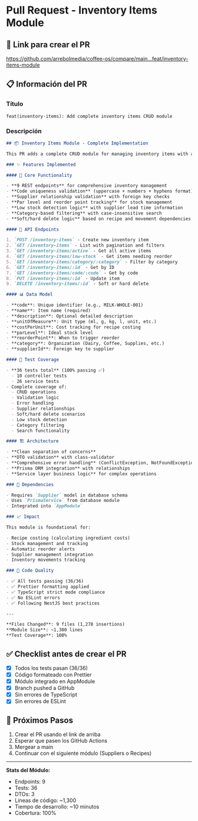 # Pull Request - Inventory Items Module

## 🔗 Link para crear el PR

https://github.com/arrebolmedia/coffee-os/compare/main...feat/inventory-items-module

## 📋 Información del PR

### Título

```
feat(inventory-items): Add complete inventory items CRUD module
```

### Descripción

```markdown
## 📦 Inventory Items Module - Complete Implementation

This PR adds a complete CRUD module for managing inventory items with advanced stock management features.

### ✨ Features Implemented

#### 🎯 Core Functionality

- **9 REST endpoints** for comprehensive inventory management
- **Code uniqueness validation** (uppercase + numbers + hyphens format)
- **Supplier relationship validation** with foreign key checks
- **Par level and reorder point tracking** for stock management
- **Low stock detection logic** with supplier lead time information
- **Category-based filtering** with case-insensitive search
- **Soft/hard delete logic** based on recipe and movement dependencies

#### 🔌 API Endpoints

1. `POST /inventory-items` - Create new inventory item
2. `GET /inventory-items` - List with pagination and filters
3. `GET /inventory-items/active` - Get all active items
4. `GET /inventory-items/low-stock` - Get items needing reorder
5. `GET /inventory-items/category/:category` - Filter by category
6. `GET /inventory-items/:id` - Get by ID
7. `GET /inventory-items/code/:code` - Get by code
8. `PUT /inventory-items/:id` - Update item
9. `DELETE /inventory-items/:id` - Soft or hard delete

#### 📊 Data Model

- **code**: Unique identifier (e.g., MILK-WHOLE-001)
- **name**: Item name (required)
- **description**: Optional detailed description
- **unitOfMeasure**: Unit type (ml, g, kg, l, unit, etc.)
- **costPerUnit**: Cost tracking for recipe costing
- **parLevel**: Ideal stock level
- **reorderPoint**: When to trigger reorder
- **category**: Organization (Dairy, Coffee, Supplies, etc.)
- **supplierId**: Foreign key to supplier

#### 🧪 Test Coverage

- **36 tests total** (100% passing ✅)
  - 10 controller tests
  - 26 service tests
- Complete coverage of:
  - CRUD operations
  - Validation logic
  - Error handling
  - Supplier relationships
  - Soft/hard delete scenarios
  - Low stock detection
  - Category filtering
  - Search functionality

#### 🏗️ Architecture

- **Clean separation of concerns**
- **DTO validation** with class-validator
- **Comprehensive error handling** (ConflictException, NotFoundException, BadRequestException)
- **Prisma ORM integration** with relationships
- **Service layer business logic** for complex operations

### 🔗 Dependencies

- Requires `Supplier` model in database schema
- Uses `PrismaService` from database module
- Integrated into `AppModule`

### 📈 Impact

This module is foundational for:

- Recipe costing (calculating ingredient costs)
- Stock management and tracking
- Automatic reorder alerts
- Supplier management integration
- Inventory movements tracking

### 🧹 Code Quality

- ✅ All tests passing (36/36)
- ✅ Prettier formatting applied
- ✅ TypeScript strict mode compliance
- ✅ No ESLint errors
- ✅ Following NestJS best practices

---

**Files Changed**: 9 files (1,278 insertions)
**Module Size**: ~1,300 lines
**Test Coverage**: 100%
```

## ✅ Checklist antes de crear el PR

- [x] Todos los tests pasan (36/36)
- [x] Código formateado con Prettier
- [x] Módulo integrado en AppModule
- [x] Branch pushed a GitHub
- [x] Sin errores de TypeScript
- [x] Sin errores de ESLint

## 🚀 Próximos Pasos

1. Crear el PR usando el link de arriba
2. Esperar que pasen los GitHub Actions
3. Mergear a main
4. Continuar con el siguiente módulo (Suppliers o Recipes)

---

**Stats del Módulo:**

- Endpoints: 9
- Tests: 36
- DTOs: 3
- Líneas de código: ~1,300
- Tiempo de desarrollo: ~10 minutos
- Cobertura: 100%
